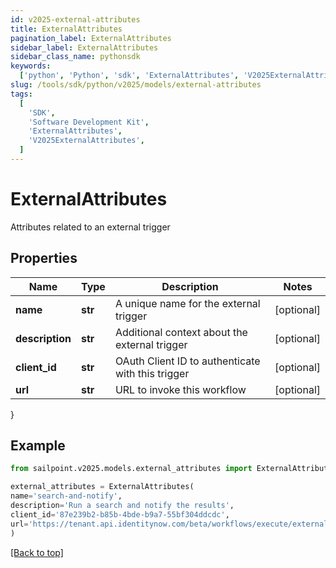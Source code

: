 ```yaml
---
id: v2025-external-attributes
title: ExternalAttributes
pagination_label: ExternalAttributes
sidebar_label: ExternalAttributes
sidebar_class_name: pythonsdk
keywords:
  ['python', 'Python', 'sdk', 'ExternalAttributes', 'V2025ExternalAttributes']
slug: /tools/sdk/python/v2025/models/external-attributes
tags:
  [
    'SDK',
    'Software Development Kit',
    'ExternalAttributes',
    'V2025ExternalAttributes',
  ]
---
```


# ExternalAttributes

Attributes related to an external trigger

## Properties

| Name | Type | Description | Notes |
| --- | --- | --- | --- |
| **name** | **str** | A unique name for the external trigger | [optional] |
| **description** | **str** | Additional context about the external trigger | [optional] |
| **client_id** | **str** | OAuth Client ID to authenticate with this trigger | [optional] |
| **url** | **str** | URL to invoke this workflow | [optional] |

}

## Example

```python
from sailpoint.v2025.models.external_attributes import ExternalAttributes

external_attributes = ExternalAttributes(
name='search-and-notify',
description='Run a search and notify the results',
client_id='87e239b2-b85b-4bde-b9a7-55bf304ddcdc',
url='https://tenant.api.identitynow.com/beta/workflows/execute/external/c79e0079-562c-4df5-aa73-60a9e25c916d'
)

```

[[Back to top]](#)
